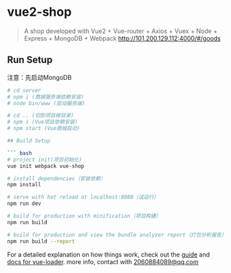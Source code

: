 # vue2-shop

> A shop developed with Vue2 + Vue-router + Axios + Vuex + Node + Express + MongoDB + Webpack
> http://101.200.129.112:4000/#/goods

## Run Setup

注意：先启动MongoDB

``` bash
# cd server
# npm i (商城服务端依赖安装)
# node bin/www (启动服务端)

# cd .. (切到项目根目录)
# npm i (Vue项目依赖安装)
# npm start (Vue商城启动)

## Build Setup

``` bash
# project init(项目初始化)
vue init webpack vue-shop

# install dependencies（安装依赖）
npm install

# serve with hot reload at localhost:8080（试运行）
npm run dev

# build for production with minification（项目构建）
npm run build

# build for production and view the bundle analyzer report（打包分析报告）
npm run build --report
```

For a detailed explanation on how things work, check out the [guide](http://vuejs-templates.github.io/webpack/) and [docs for vue-loader](http://vuejs.github.io/vue-loader).
more info, contact with 2060884089@qq.com